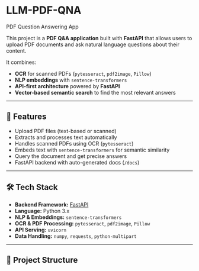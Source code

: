 # LLM-PDF-QNA
PDF Question Answering App

This project is a **PDF Q&A application** built with **FastAPI** that allows users to upload PDF documents and ask natural language questions about their content.  

It combines:
- **OCR** for scanned PDFs (`pytesseract`, `pdf2image`, `Pillow`)
- **NLP embeddings** with `sentence-transformers`
- **API-first architecture** powered by **FastAPI**
- **Vector-based semantic search** to find the most relevant answers

---

## 🚀 Features
- Upload PDF files (text-based or scanned)
- Extracts and processes text automatically
- Handles scanned PDFs using OCR (`pytesseract`)
- Embeds text with `sentence-transformers` for semantic similarity
- Query the document and get precise answers
- FastAPI backend with auto-generated docs (`/docs`)

---

## 🛠️ Tech Stack
- **Backend Framework:** [FastAPI](https://fastapi.tiangolo.com/)  
- **Language:** Python 3.x  
- **NLP & Embeddings:** `sentence-transformers`  
- **OCR & PDF Processing:** `pytesseract`, `pdf2image`, `Pillow`  
- **API Serving:** `uvicorn`  
- **Data Handling:** `numpy`, `requests`, `python-multipart`

---

## 📂 Project Structure
